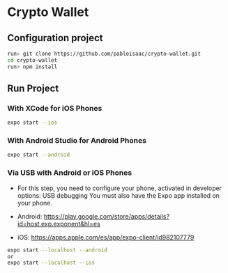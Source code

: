 # Crypto Wallet

## Configuration project

```sh
run> git clone https://github.com/pabloisaac/crypto-wallet.git
cd crypto-wallet
run> npm install
```

## Run Project
### With XCode for iOS Phones

```sh
expo start --ios
```
### With Android Studio for Android Phones

```sh
expo start --android
```

### Via USB with Android or iOS Phones

- For this step, you need to configure your phone, activated in developer options: USB debugging
You must also have the Expo app installed on your phone.

- Android: https://play.google.com/store/apps/details?id=host.exp.exponent&hl=es
- iOS: https://apps.apple.com/es/app/expo-client/id982107779

```sh
expo start --localhost --android
or
expo start --localhost --ios
```